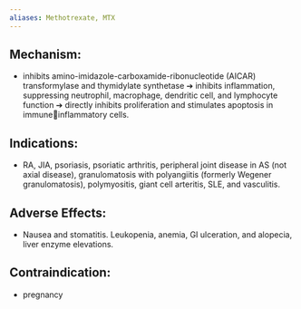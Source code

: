 ```yaml
---
aliases: Methotrexate, MTX
---
```

## Mechanism: 
- inhibits amino-imidazole-carboxamide-ribonucleotide (AICAR) transformylase and thymidylate synthetase ➔ inhibits inflammation, suppressing neutrophil, macrophage, dendritic cell, and lymphocyte function ➔ directly inhibits proliferation and stimulates apoptosis in immuneinflammatory cells. 
## Indications: 
- RA, JIA, psoriasis, psoriatic arthritis, peripheral joint disease in AS (not axial disease), granulomatosis with polyangiitis (formerly Wegener granulomatosis), polymyositis, giant cell arteritis, SLE, and vasculitis. 
## Adverse Effects: 
- Nausea and stomatitis. Leukopenia, anemia, GI ulceration, and alopecia, liver enzyme elevations. 
## Contraindication: 
- pregnancy